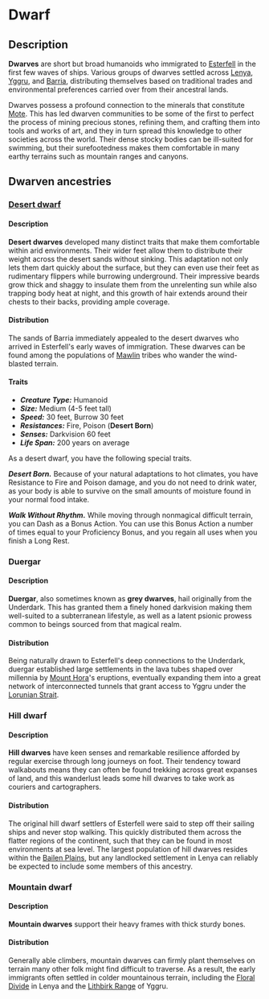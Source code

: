 # Dwarf

## Description

**Dwarves** are short but broad humanoids who immigrated to [Esterfell](../../ch-4-esterfell-gazetteer/esterfell/) in the first few waves of ships. Various groups of dwarves settled across [Lenya](../../ch-4-esterfell-gazetteer/esterfell/lenya/), [Yggru](../../ch-4-esterfell-gazetteer/esterfell/yggru/), and [Barria](../../ch-4-esterfell-gazetteer/esterfell/barria.md), distributing themselves based on traditional trades and environmental preferences carried over from their ancestral lands.

Dwarves possess a profound connection to the minerals that constitute [Mote](../../ch-1-welcome-to-mote/cosmology/mote.md). This has led dwarven communities to be some of the first to perfect the process of mining precious stones, refining them, and crafting them into tools and works of art, and they in turn spread this knowledge to other societies across the world. Their dense stocky bodies can be ill-suited for swimming, but their surefootedness makes them comfortable in many earthy terrains such as mountain ranges and canyons.

## Dwarven ancestries

### [Desert dwarf](https://github.com/mpanighetti/dnd5e-species/tree/main/humanoids/desert-dwarf.md)

#### Description

**Desert dwarves** developed many distinct traits that make them comfortable within arid environments. Their wider feet allow them to distribute their weight across the desert sands without sinking. This adaptation not only lets them dart quickly about the surface, but they can even use their feet as rudimentary flippers while burrowing underground. Their impressive beards grow thick and shaggy to insulate them from the unrelenting sun while also trapping body heat at night, and this growth of hair extends around their chests to their backs, providing ample coverage.

#### Distribution

The sands of Barria immediately appealed to the desert dwarves who arrived in Esterfell's early waves of immigration. These dwarves can be found among the populations of [Mawlin](../../ch-2-people-of-mote/societies/mawlin.md) tribes who wander the wind-blasted terrain.

#### Traits

- _**Creature Type:**_ Humanoid
- _**Size:**_ Medium (4-5 feet tall)
- _**Speed:**_ 30 feet, Burrow 30 feet
- _**Resistances:**_ Fire, Poison (**Desert Born**)
- _**Senses:**_ Darkvision 60 feet
- _**Life Span:**_ 200 years on average

As a desert dwarf, you have the following special traits.

_**Desert Born.**_ Because of your natural adaptations to hot climates, you have Resistance to Fire and Poison damage, and you do not need to drink water, as your body is able to survive on the small amounts of moisture found in your normal food intake.

_**Walk Without Rhythm.**_ While moving through nonmagical difficult terrain, you can Dash as a Bonus Action. You can use this Bonus Action a number of times equal to your Proficiency Bonus, and you regain all uses when you finish a Long Rest.

### Duergar

#### Description

**Duergar**, also sometimes known as **grey dwarves**, hail originally from the Underdark. This has granted them a finely honed darkvision making them well-suited to a subterranean lifestyle, as well as a latent psionic prowess common to beings sourced from that magical realm.

#### Distribution

Being naturally drawn to Esterfell's deep connections to the Underdark, duergar established large settlements in the lava tubes shaped over millennia by [Mount Hora](../../ch-4-esterfell-gazetteer/esterfell/lenya/mount-hora.md)'s eruptions, eventually expanding them into a great network of interconnected tunnels that grant access to Yggru under the [Lorunian Strait](../../ch-4-esterfell-gazetteer/coasts-of-esterfell/lorunian-strait.md).

### Hill dwarf

#### Description

**Hill dwarves** have keen senses and remarkable resilience afforded by regular exercise through long journeys on foot. Their tendency toward walkabouts means they can often be found trekking across great expanses of land, and this wanderlust leads some hill dwarves to take work as couriers and cartographers.

#### Distribution

The original hill dwarf settlers of Esterfell were said to step off their sailing ships and never stop walking. This quickly distributed them across the flatter regions of the continent, such that they can be found in most environments at sea level. The largest population of hill dwarves resides within the [Bailen Plains](../../ch-4-esterfell-gazetteer/esterfell/lenya/bailen-plains.md), but any landlocked settlement in Lenya can reliably be expected to include some members of this ancestry.

### Mountain dwarf

#### Description

**Mountain dwarves** support their heavy frames with thick sturdy bones.

#### Distribution

Generally able climbers, mountain dwarves can firmly plant themselves on terrain many other folk might find difficult to traverse. As a result, the early immigrants often settled in colder mountainous terrain, including the [Floral Divide](../../ch-4-esterfell-gazetteer/esterfell/lenya/floral-divide.md) in Lenya and the [Lithbirk Range](../../ch-4-esterfell-gazetteer/esterfell/yggru/lithbirk-range.md) of Yggru.
